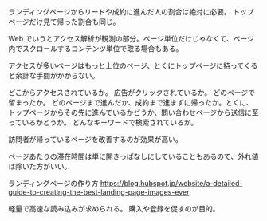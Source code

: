 ランディングページからリードや成約に進んだ人の割合は絶対に必要。
トップページだけ見て帰った割合も同じ。

Web でいうとアクセス解析が観測の部分。ページ単位だけじゃなくて、ページ内でスクロールするコンテンツ単位で取る場合もある。

アクセスが多いページはもっと上位のページ、とくにトップページに持ってくると余計な手間がかからない。

どこからアクセスされているか。
広告がクリックされているか。
どのページで留まったか。
どのページまで進んだか、成約まで進まずに帰ったか。とくに、トップページからその先に進んでいるかどうか、問い合わせページから送信に至っているかどうか。
どんなキーワードで検索されているか。

訪問者が帰っているページを改善するのが効果が高い。

ページあたりの滞在時間は単に開きっぱなしにしていることもあるので、外れ値は除いた方がいい。

ランディングページの作り方
https://blog.hubspot.jp/website/a-detailed-guide-to-creating-the-best-landing-page-images-ever

軽量で高速な読み込みが求められる。
購入や登録を促すのが目的。
